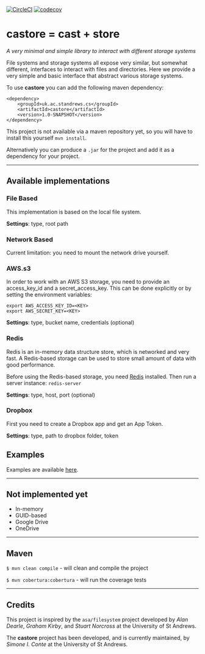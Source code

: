 [![CircleCI](https://circleci.com/gh/stacs-srg/castore.svg?style=svg&circle-token=619302303a40d36f6e718006d26a804711dcbc91)](https://circleci.com/gh/stacs-srg/castore) [![codecov](https://codecov.io/gh/stacs-srg/castore/branch/master/graph/badge.svg?token=cvFOJtw4wS)](https://codecov.io/gh/stacs-srg/castore)


# castore = cast + store
*A very minimal and simple library to interact with different storage systems*

File systems and storage systems all expose very similar, but somewhat different, interfaces to interact with files and directories.
Here we provide a very simple and basic interface that abstract various storage systems.

To use **castore** you can add the following maven dependency:

```
<dependency>
    <groupId>uk.ac.standrews.cs</groupId>
    <artifactId>castore</artifactId>
    <version>1.0-SNAPSHOT</version>
</dependency>
```

This project is not available via a maven repository yet, so you will have to install this yourself `mvn install`.

Alternatively you can produce a `.jar` for the project and add it as a dependency for your project.

---

## Available implementations

### File Based

This implementation is based on the local file system.

**Settings**: type, root path

### Network Based

Current limitation: you need to mount the network drive yourself.


### AWS.s3

In order to work with an AWS S3 storage, you need to provide an access_key_id and a secret_access_key.
This can be done explicitly or by setting the environment variables:
```
export AWS_ACCESS_KEY_ID=<KEY>
export AWS_SECRET_KEY=<KEY>
```

**Settings**: type, bucket name, credentials (optional)

### Redis

Redis is an in-memory data structure store, which is networked and very fast.
A Redis-based storage can be used to store small amount of data with good performance.

Before using the Redis-based storage, you need [Redis](https://redis.io) installed. Then run a server instance: `redis-server`

**Settings**: type, host, port (optional)

### Dropbox

First you need to create a Dropbox app and get an App Token.

**Settings**: type, path to dropbox folder, token

## Examples

Examples are available [here](src/main/java/uk/ac/standrews/cs/storage/examples).

---

## Not implemented yet

- In-memory
- GUID-based
- Google Drive
- OneDrive

---

## Maven

`$ mvn clean compile` - will clean and compile the project

`$ mvn cobertura:cobertura` - will run the coverage tests

---

## Credits

This project is inspired by the `asa/filesystem` project developed by *Alan Dearle*, *Graham Kirby*, and *Stuart Norcross* at the University of St Andrews.

The **castore** project has been developed, and is currently maintained, by *Simone I. Conte* at the University of St Andrews.
